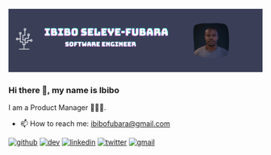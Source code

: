 ![software engineer](https://github.com/ibdaye/ibdaye/blob/master/ibibo%20.png)
### Hi there 👋, my name is Ibibo
I am a Product Manager 👨🏾‍💻. 


- 📫 How to reach me: ibibofubara@gmail.com 


[<img src='https://cdn.jsdelivr.net/npm/simple-icons@3.0.1/icons/github.svg' alt='github' height='40'>](https://github.com/ibdaye)  [<img src='https://cdn.jsdelivr.net/npm/simple-icons@3.0.1/icons/hashnode.svg' alt='dev' height='30'>](https://hashnode.com/ib_daye)  [<img src='https://cdn.jsdelivr.net/npm/simple-icons@3.0.1/icons/linkedin.svg' alt='linkedin' height='30'>](https://www.linkedin.com/in/ibiboseleyefubara/)  [<img src='https://cdn.jsdelivr.net/npm/simple-icons@3.0.1/icons/twitter.svg' alt='twitter' height='30'>](https://twitter.com/ib_daye)  [<img src='https://cdn.jsdelivr.net/npm/simple-icons@3.0.1/icons/gmail.svg' alt='gmail' height='30'>](mailto:ibibofubara@gmail.com)  


